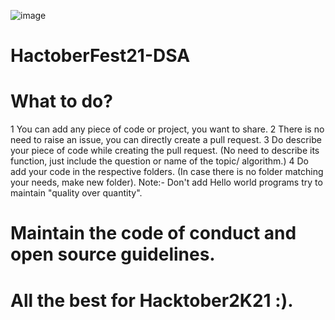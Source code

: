![image](https://user-images.githubusercontent.com/74058157/135972865-35620700-689f-44bf-a77f-30adf99479d7.png)

# HactoberFest21-DSA

# What to do?

1 You can add any piece of code or project, you want to share.
2 There is no need to raise an issue, you can directly create a pull request.
3 Do describe your piece of code while creating the pull request. (No need to describe its function, just include the question or name of the topic/ algorithm.)
4 Do add your code in the respective folders. (In case there is no folder matching your needs, make new folder).
Note:- Don't add Hello world programs try to maintain "quality over quantity".

# Maintain the code of conduct and open source guidelines.
# All the best for Hacktober2K21 :).
